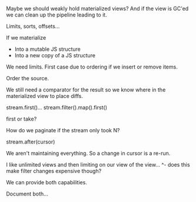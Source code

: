 Maybe we should weakly hold materialized views? And if the view is GC'ed we can clean up the pipeline leading to it.

Limits, sorts, offsets...

If we materialize
- Into a mutable JS structure
- Into a new copy of a JS structure

We need limits. First case due to ordering if we insert or remove items.

Order the source.

We still need a comparator for the result so we know where in the materialized view to place diffs.

stream.first()...
stream.filter().map().first() 

first or take?

How do we paginate if the stream only took N?

stream.after(cursor)

We aren't maintaining everything. So a change in cursor is a re-run.

I like unlimited views and then limiting on our view of the view...
^- does this make filter changes expensive though?

We can provide both capabilities.

Document both...